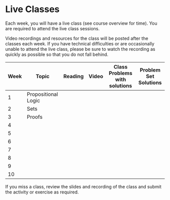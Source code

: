 # Live Classes

Each week, you will have a live class (see course overview for time).
You are required to attend the live class sessions.  

Video recordings and resources for the class will be posted after the classes each week.
If you have technical difficulties or are occasionally unable
to attend the live class, please be sure to watch the recording as quickly as possible
so that you do not fall behind.  

| Week | Topic               | Reading                 | Video                | Class Problems with solutions      | Problem Set Solutions |
|------|---------------------|-------------------------|----------------------| -----------------------------------|-----------------------|
| 1    | Propositional Logic |                         |                      |                                    |                       |
| 2    | Sets                |                         |                      |                                    |                       |
| 3    | Proofs              |                         |                      |                                    |                       |
| 4    |                     |                         |                      |                                    |                       |
| 5    |                     |                         |                      |                                    |                       |
| 6    |                     |                         |                      |                                    |                       |
| 7    |                     |                         |                      |                                    |                       |
| 8    |                     |                         |                      |                                    |                       |
| 9    |                     |                         |                      |                                    |                       |
| 10   |                     |                         |                      |                                    |                       |

If you miss a class, review the slides and recording of the class and submit the activity or exercise as required.


[w1-notes]: https://www.wolframcloud.com/obj/scamach2/Published/Propositional%20Logic.nb
[w1-video]: https://youtu.be/tK4Q-Dekuqk
[w1-classproblems]: https://www.wolframcloud.com/obj/scamach2/Published/Propositional%20Logic%20class%20problems.nb
[w1-psSols]: https://www.wolframcloud.com/obj/scamach2/Published/Problem%20Set%201%20Solutions.nb

[w2-notes]: https://www.wolframcloud.com/obj/scamach2/Published/Introduction%20to%20Sets.nb
[w2-video]: https://youtu.be/yakr-wBGQ8g
[w2-classproblems]: https://www.wolframcloud.com/obj/scamach2/Published/Sets%20Class%20Problems%20Solutions.nb
[w2-psSols]: https://www.wolframcloud.com/obj/scamach2/Published/Problem%20Set%202%20Solutions.nb

[w3-notes]: https://www.wolframcloud.com/obj/scamach2/Published/Introduction%20to%20Proofs.nb
[w3-video]: https://youtu.be/l66D36rKfBA
[w3-classproblems]:https://www.wolframcloud.com/obj/scamach2/Published/Proofs%20Class%20Problems%20Solutions.nb
[w3-psSols]: https://www.youtube.com/watch?v=dQw4w9WgXcQ

[w4-notes]: https://www.wolframcloud.com/obj/scamach2/Published/Introduction%20to%20Counting.nb
[w4-video]: https://youtu.be/uaN7UYmnHb4
[w4-classproblems]: https://mathematical-thinking.vercel.app/%5Bw3-video2%5D
[w4-psSols]: https://www.youtube.com/watch?v=dQw4w9WgXcQ

[w5-notes]:https://mathematical-thinking.vercel.app/%5Bw3-video2%5D
[w5-video]: https://mathematical-thinking.vercel.app/%5Bw3-video2%5D
[w5-classproblems]: https://mathematical-thinking.vercel.app/%5Bw3-video2%5D
[w5-psSols]: https://www.youtube.com/watch?v=dQw4w9WgXcQ
